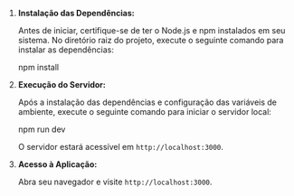 1. **Instalação das Dependências:**
   
   Antes de iniciar, certifique-se de ter o Node.js e npm instalados em seu sistema. No diretório raiz do projeto, execute o seguinte comando para instalar as dependências:

   npm install

2. **Execução do Servidor:**

   Após a instalação das dependências e configuração das variáveis de ambiente, execute o seguinte comando para iniciar o servidor local:
   
   npm run dev

   O servidor estará acessível em `http://localhost:3000`.

3. **Acesso à Aplicação:**

   Abra seu navegador e visite `http://localhost:3000`.

